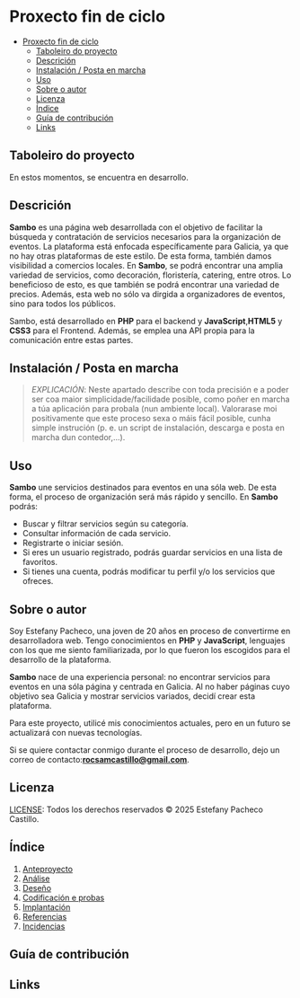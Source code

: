 # Proxecto fin de ciclo

- [Proxecto fin de ciclo](#proxecto-fin-de-ciclo)
  - [Taboleiro do proyecto](#taboleiro-do-proyecto)
  - [Descrición](#descrición)
  - [Instalación / Posta en marcha](#instalación--posta-en-marcha)
  - [Uso](#uso)
  - [Sobre o autor](#sobre-o-autor)
  - [Licenza](#licenza)
  - [Índice](#índice)
  - [Guía de contribución](#guía-de-contribución)
  - [Links](#links)



## Taboleiro do proyecto
En estos momentos, se encuentra en desarrollo.

## Descrición

**Sambo** es una página web desarrollada con el objetivo de facilitar la búsqueda y contratación de servicios necesarios para la organización de eventos. 
La plataforma está enfocada específicamente para Galicia, ya que no hay otras plataformas de este estilo. De esta forma, también damos visibilidad a comercios locales.
En **Sambo**, se  podrá encontrar una amplia variedad de servicios, como decoración, floristería, catering, entre otros. Lo beneficioso de esto, es que también se podrá encontrar una variedad de precios. Además, esta web no sólo va dirgida a organizadores de eventos, sino para todos los públicos.

Sambo, está desarrollado en **PHP** para el backend y **JavaScript**,**HTML5** y **CSS3** para el Frontend. Además, se emplea una API propia para la comunicación entre estas partes.


## Instalación / Posta en marcha

> *EXPLICACIÓN*: Neste apartado describe con toda precisión e a poder ser coa maior simplicidade/facilidade posible, como poñer en marcha a túa aplicación para probala (nun ambiente local). Valorarase moi positivamente que este proceso sexa o máis fácil posible, cunha simple instrución (p. e. un script de instalación, descarga e posta en marcha dun contedor,...).
>

## Uso

**Sambo** une servicios destinados para eventos en una sóla web. De esta forma, el proceso de organización será más rápido y sencillo.
En **Sambo** podrás:
- Buscar y filtrar servicios según su categoría.
- Consultar información de cada servicio.
- Registrarte o iniciar sesión.
- Si eres un usuario registrado, podrás guardar servicios en una lista de favoritos.
- Si tienes una cuenta, podrás modificar tu perfil y/o los servicios que ofreces.


## Sobre o autor

Soy Estefany Pacheco, una joven de 20 años en proceso de convertirme en desarrolladora web. Tengo conocimientos  en **PHP** y **JavaScript**, lenguajes con los que me siento familiarizada, por lo que fueron los escogidos para el desarrollo de la plataforma.

**Sambo** nace de una experiencia personal: no encontrar servicios para eventos en una sóla página y centrada en Galicia. Al no haber páginas cuyo objetivo sea Galicia y mostrar servicios variados, decidí crear esta plataforma.

Para este proyecto, utilicé mis conocimientos actuales, pero en un futuro se actualizará con nuevas tecnologías.

Si se quiere contactar conmigo durante el proceso de desarrollo, dejo un correo de contacto:**rocsamcastillo@gmail.com**.


## Licenza

[LICENSE](./LICENSE): Todos los derechos reservados © 2025 Estefany Pacheco Castillo.

## Índice


1. [Anteproyecto](doc/templates/1_Anteproxecto.md)
2. [Análise](doc/templates/2_Analise.md)
3. [Deseño](doc/templates/3_Deseño.md)
4. [Codificación e probas](doc/templates/4_Codificacion_e_probas.md)
5. [Implantación](doc/templates/5_Implantación.md)
6. [Referencias](doc/templates/6_Referencias.md)
7. [Incidencias](doc/templates/7_Incidencias.md)

## Guía de contribución


## Links